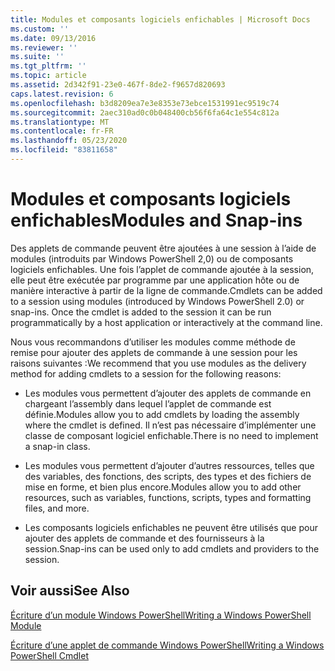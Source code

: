 ```yaml
---
title: Modules et composants logiciels enfichables | Microsoft Docs
ms.custom: ''
ms.date: 09/13/2016
ms.reviewer: ''
ms.suite: ''
ms.tgt_pltfrm: ''
ms.topic: article
ms.assetid: 2d342f91-23e0-467f-8de2-f9657d820693
caps.latest.revision: 6
ms.openlocfilehash: b3d8209ea7e3e8353e73ebce1531991ec9519c74
ms.sourcegitcommit: 2aec310ad0c0b048400cb56f6fa64c1e554c812a
ms.translationtype: MT
ms.contentlocale: fr-FR
ms.lasthandoff: 05/23/2020
ms.locfileid: "83811658"
---
```

# <a name="modules-and-snap-ins"></a><span data-ttu-id="aeb27-102">Modules et composants logiciels enfichables</span><span class="sxs-lookup"><span data-stu-id="aeb27-102">Modules and Snap-ins</span></span>

<span data-ttu-id="aeb27-103">Des applets de commande peuvent être ajoutées à une session à l’aide de modules (introduits par Windows PowerShell 2,0) ou de composants logiciels enfichables. Une fois l’applet de commande ajoutée à la session, elle peut être exécutée par programme par une application hôte ou de manière interactive à partir de la ligne de commande.</span><span class="sxs-lookup"><span data-stu-id="aeb27-103">Cmdlets can be added to a session using modules (introduced by Windows PowerShell 2.0) or snap-ins. Once the cmdlet is added to the session it can be run programmatically by a host application or interactively at the command line.</span></span>

<span data-ttu-id="aeb27-104">Nous vous recommandons d’utiliser les modules comme méthode de remise pour ajouter des applets de commande à une session pour les raisons suivantes :</span><span class="sxs-lookup"><span data-stu-id="aeb27-104">We recommend that you use modules as the delivery method for adding cmdlets to a session for the following reasons:</span></span>

- <span data-ttu-id="aeb27-105">Les modules vous permettent d’ajouter des applets de commande en chargeant l’assembly dans lequel l’applet de commande est définie.</span><span class="sxs-lookup"><span data-stu-id="aeb27-105">Modules allow you to add cmdlets by loading the assembly where the cmdlet is defined.</span></span> <span data-ttu-id="aeb27-106">Il n’est pas nécessaire d’implémenter une classe de composant logiciel enfichable.</span><span class="sxs-lookup"><span data-stu-id="aeb27-106">There is no need to implement a snap-in class.</span></span>

- <span data-ttu-id="aeb27-107">Les modules vous permettent d’ajouter d’autres ressources, telles que des variables, des fonctions, des scripts, des types et des fichiers de mise en forme, et bien plus encore.</span><span class="sxs-lookup"><span data-stu-id="aeb27-107">Modules allow you to add other resources, such as variables, functions, scripts, types and formatting files, and more.</span></span>

- <span data-ttu-id="aeb27-108">Les composants logiciels enfichables ne peuvent être utilisés que pour ajouter des applets de commande et des fournisseurs à la session.</span><span class="sxs-lookup"><span data-stu-id="aeb27-108">Snap-ins can be used only to add cmdlets and providers to the session.</span></span>

## <a name="see-also"></a><span data-ttu-id="aeb27-109">Voir aussi</span><span class="sxs-lookup"><span data-stu-id="aeb27-109">See Also</span></span>

[<span data-ttu-id="aeb27-110">Écriture d’un module Windows PowerShell</span><span class="sxs-lookup"><span data-stu-id="aeb27-110">Writing a Windows PowerShell Module</span></span>](writing-a-windows-powershell-module.md)

[<span data-ttu-id="aeb27-111">Écriture d’une applet de commande Windows PowerShell</span><span class="sxs-lookup"><span data-stu-id="aeb27-111">Writing a Windows PowerShell Cmdlet</span></span>](../cmdlet/cmdlet-overview.md)
